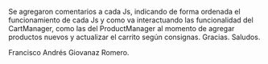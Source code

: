 Se agregaron comentarios a cada Js, indicando de forma ordenada el funcionamiento de cada Js y como va interactuando las funcionalidad del CartManager, como las del ProductManager al momento de
agregar productos nuevos y actualizar el carrito según consignas.
Gracias.
Saludos.

Francisco Andrés Giovanaz Romero.


